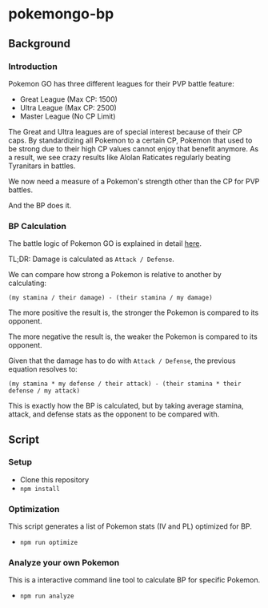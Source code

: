# pokemongo-bp

## Background

### Introduction

Pokemon GO has three different leagues for their PVP battle feature:

- Great League (Max CP: 1500)
- Ultra League (Max CP: 2500)
- Master League (No CP Limit)

The Great and Ultra leagues are of special interest because of their CP caps.
By standardizing all Pokemon to a certain CP, Pokemon that used to be strong due to their high CP values cannot enjoy that benefit anymore.
As a result, we see crazy results like Alolan Raticates regularly beating Tyranitars in battles.

We now need a measure of a Pokemon's strength other than the CP for PVP battles.

And the BP does it.

### BP Calculation

The battle logic of Pokemon GO is explained in detail [here](https://pokemongo.gamepress.gg/damage-mechanics).

TL;DR: Damage is calculated as `Attack / Defense`.

We can compare how strong a Pokemon is relative to another by calculating:

```
(my stamina / their damage) - (their stamina / my damage)
```

The more positive the result is, the stronger the Pokemon is compared to its opponent.

The more negative the result is, the weaker the Pokemon is compared to its opponent.

Given that the damage has to do with `Attack / Defense`, the previous equation resolves to:

```
(my stamina * my defense / their attack) - (their stamina * their defense / my attack)
```

This is exactly how the BP is calculated, but by taking average stamina, attack, and defense stats as the opponent to be compared with.

## Script

### Setup

- Clone this repository
- `npm install`

### Optimization

This script generates a list of Pokemon stats (IV and PL) optimized for BP.

- `npm run optimize`

### Analyze your own Pokemon

This is a interactive command line tool to calculate BP for specific Pokemon.

- `npm run analyze`
